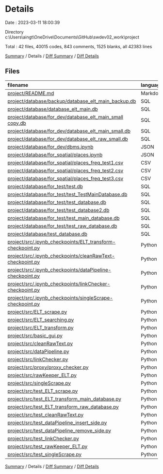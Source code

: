 # Details

Date : 2023-03-11 18:00:39

Directory c:\\Users\\aingt\\OneDrive\\Documents\\GitHub\\swdev02_work\\project

Total : 42 files,  40015 codes, 843 comments, 1525 blanks, all 42383 lines

[Summary](results.md) / Details / [Diff Summary](diff.md) / [Diff Details](diff-details.md)

## Files
| filename | language | code | comment | blank | total |
| :--- | :--- | ---: | ---: | ---: | ---: |
| [project/README.md](/project/README.md) | Markdown | 59 | 0 | 10 | 69 |
| [project/database/backup/database_elt_main_backup.db](/project/database/backup/database_elt_main_backup.db) | SQL | 14,002 | 0 | 160 | 14,162 |
| [project/database/database_elt_main.db](/project/database/database_elt_main.db) | SQL | 13,876 | 0 | 154 | 14,030 |
| [project/database/for_dev/database_elt_main_small copy.db](/project/database/for_dev/database_elt_main_small%20copy.db) | SQL | 626 | 0 | 8 | 634 |
| [project/database/for_dev/database_elt_main_small.db](/project/database/for_dev/database_elt_main_small.db) | SQL | 760 | 0 | 5 | 765 |
| [project/database/for_dev/database_elt_raw_small.db](/project/database/for_dev/database_elt_raw_small.db) | SQL | 7,949 | 77 | 776 | 8,802 |
| [project/database/for_dev/dbms.ipynb](/project/database/for_dev/dbms.ipynb) | JSON | 191 | 0 | 1 | 192 |
| [project/database/for_spatial/places.ipynb](/project/database/for_spatial/places.ipynb) | JSON | 395 | 0 | 1 | 396 |
| [project/database/for_spatial/places_freq_test1.csv](/project/database/for_spatial/places_freq_test1.csv) | CSV | 417 | 0 | 1 | 418 |
| [project/database/for_spatial/places_freq_test2.csv](/project/database/for_spatial/places_freq_test2.csv) | CSV | 161 | 0 | 1 | 162 |
| [project/database/for_spatial/places_freq_test3.csv](/project/database/for_spatial/places_freq_test3.csv) | CSV | 162 | 0 | 1 | 163 |
| [project/database/for_test/test.db](/project/database/for_test/test.db) | SQL | 6 | 0 | 0 | 6 |
| [project/database/for_test/test_TestMainDatabase.db](/project/database/for_test/test_TestMainDatabase.db) | SQL | 7 | 0 | 0 | 7 |
| [project/database/for_test/test_database.db](/project/database/for_test/test_database.db) | SQL | 5 | 0 | 0 | 5 |
| [project/database/for_test/test_database2.db](/project/database/for_test/test_database2.db) | SQL | 5 | 0 | 0 | 5 |
| [project/database/for_test/test_main_database.db](/project/database/for_test/test_main_database.db) | SQL | 5 | 0 | 0 | 5 |
| [project/database/for_test/test_raw_database.db](/project/database/for_test/test_raw_database.db) | SQL | 47 | 0 | 4 | 51 |
| [project/database/test_database.db](/project/database/test_database.db) | SQL | 4 | 0 | 0 | 4 |
| [project/src/.ipynb_checkpoints/ELT_transform-checkpoint.py](/project/src/.ipynb_checkpoints/ELT_transform-checkpoint.py) | Python | 93 | 28 | 32 | 153 |
| [project/src/.ipynb_checkpoints/cleanRawText-checkpoint.py](/project/src/.ipynb_checkpoints/cleanRawText-checkpoint.py) | Python | 19 | 24 | 7 | 50 |
| [project/src/.ipynb_checkpoints/dataPipeline-checkpoint.py](/project/src/.ipynb_checkpoints/dataPipeline-checkpoint.py) | Python | 76 | 66 | 32 | 174 |
| [project/src/.ipynb_checkpoints/linkChecker-checkpoint.py](/project/src/.ipynb_checkpoints/linkChecker-checkpoint.py) | Python | 28 | 20 | 11 | 59 |
| [project/src/.ipynb_checkpoints/singleScrape-checkpoint.py](/project/src/.ipynb_checkpoints/singleScrape-checkpoint.py) | Python | 42 | 29 | 8 | 79 |
| [project/src/ELT_scrape.py](/project/src/ELT_scrape.py) | Python | 62 | 59 | 40 | 161 |
| [project/src/ELT_searching.py](/project/src/ELT_searching.py) | Python | 152 | 59 | 32 | 243 |
| [project/src/ELT_transform.py](/project/src/ELT_transform.py) | Python | 117 | 57 | 36 | 210 |
| [project/src/basic_gui.py](/project/src/basic_gui.py) | Python | 114 | 70 | 21 | 205 |
| [project/src/cleanRawText.py](/project/src/cleanRawText.py) | Python | 49 | 37 | 12 | 98 |
| [project/src/dataPipeline.py](/project/src/dataPipeline.py) | Python | 101 | 59 | 21 | 181 |
| [project/src/linkChecker.py](/project/src/linkChecker.py) | Python | 47 | 33 | 16 | 96 |
| [project/src/proxy/proxy_checker.py](/project/src/proxy/proxy_checker.py) | Python | 21 | 3 | 9 | 33 |
| [project/src/rawKeeper_ELT.py](/project/src/rawKeeper_ELT.py) | Python | 22 | 14 | 8 | 44 |
| [project/src/singleScrape.py](/project/src/singleScrape.py) | Python | 37 | 54 | 9 | 100 |
| [project/src/test_ELT_scrape.py](/project/src/test_ELT_scrape.py) | Python | 29 | 12 | 10 | 51 |
| [project/src/test_ELT_transform_main_database.py](/project/src/test_ELT_transform_main_database.py) | Python | 18 | 4 | 8 | 30 |
| [project/src/test_ELT_transform_raw_database.py](/project/src/test_ELT_transform_raw_database.py) | Python | 28 | 8 | 8 | 44 |
| [project/src/test_cleanRawText.py](/project/src/test_cleanRawText.py) | Python | 41 | 17 | 11 | 69 |
| [project/src/test_dataPipeline_insert_side.py](/project/src/test_dataPipeline_insert_side.py) | Python | 111 | 36 | 20 | 167 |
| [project/src/test_dataPipeline_remove_side.py](/project/src/test_dataPipeline_remove_side.py) | Python | 29 | 9 | 13 | 51 |
| [project/src/test_linkChecker.py](/project/src/test_linkChecker.py) | Python | 44 | 23 | 12 | 79 |
| [project/src/test_rawKeeper_ELT.py](/project/src/test_rawKeeper_ELT.py) | Python | 29 | 19 | 14 | 62 |
| [project/src/test_singleScrape.py](/project/src/test_singleScrape.py) | Python | 29 | 26 | 13 | 68 |

[Summary](results.md) / Details / [Diff Summary](diff.md) / [Diff Details](diff-details.md)